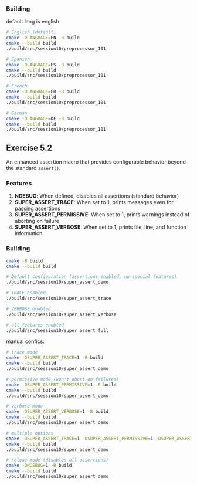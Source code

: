 ### Building

default lang is english

```bash
# English (default)
cmake -DLANGUAGE=EN -B build
cmake --build build
./build/src/session10/preprocessor_101

# Spanish
cmake -DLANGUAGE=ES -B build
cmake --build build
./build/src/session10/preprocessor_101

# French
cmake -DLANGUAGE=FR -B build
cmake --build build
./build/src/session10/preprocessor_101

# German
cmake -DLANGUAGE=DE -B build
cmake --build build
./build/src/session10/preprocessor_101
```

## Exercise 5.2

An enhanced assertion macro that provides configurable behavior beyond the standard `assert()`.

### Features

1. **NDEBUG**: When defined, disables all assertions (standard behavior)
2. **SUPER_ASSERT_TRACE**: When set to 1, prints messages even for passing assertions
3. **SUPER_ASSERT_PERMISSIVE**: When set to 1, prints warnings instead of aborting on failure
4. **SUPER_ASSERT_VERBOSE**: When set to 1, prints file, line, and function information

### Building

```bash
cmake -B build
cmake --build build

# Default configuration (assertions enabled, no special features)
./build/src/session10/super_assert_demo

# TRACE enabled 
./build/src/session10/super_assert_trace

# VERBOSE enabled 
./build/src/session10/super_assert_verbose

# all features enabled
./build/src/session10/super_assert_full
```

manual confics:

```bash
# trace mode
cmake -DSUPER_ASSERT_TRACE=1 -B build
cmake --build build
./build/src/session10/super_assert_demo

# permissive mode (won't abort on failures)
cmake -DSUPER_ASSERT_PERMISSIVE=1 -B build
cmake --build build
./build/src/session10/super_assert_demo

# verbose mode
cmake -DSUPER_ASSERT_VERBOSE=1 -B build
cmake --build build
./build/src/session10/super_assert_demo

# multiple options
cmake -DSUPER_ASSERT_TRACE=1 -DSUPER_ASSERT_PERMISSIVE=1 -DSUPER_ASSERT_VERBOSE=1 -B build
cmake --build build
./build/src/session10/super_assert_demo

# releae mode (disables all assertions)
cmake -DNDEBUG=1 -B build
cmake --build build
./build/src/session10/super_assert_demo
```

